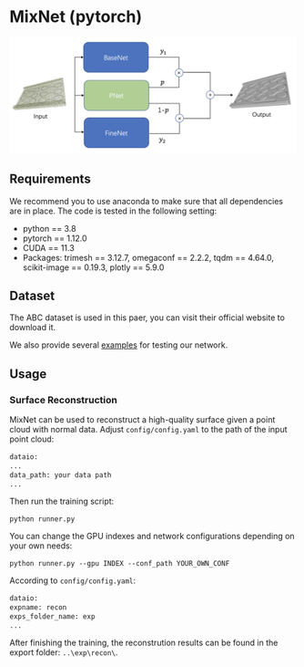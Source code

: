# MixNet (pytorch)

![Overview](./architecture.png "Network overview")

## Requirements

We recommend you to use anaconda to make sure that all dependencies are in place. The code is tested in the following setting:
- python == 3.8
- pytorch == 1.12.0
- CUDA == 11.3
- Packages: trimesh == 3.12.7, omegaconf == 2.2.2, tqdm == 4.64.0, scikit-image == 0.19.3, plotly == 5.9.0


## Dataset

The ABC dataset is used in this paer, you can visit their official website to download it.

We also provide several [examples](https://drive.google.com/drive/folders/17SBJX__rYpAySYqxEyaP8Cq-iO2JZOHQ?usp=sharing) for testing our network.

## Usage

### Surface Reconstruction

MixNet can be used to reconstruct a high-quality surface given a point cloud with normal data. Adjust `config/config.yaml` to the path of the input point cloud:

    dataio:
    ...
    data_path: your data path
    ...

Then run the training script:

    python runner.py

You can change the GPU indexes and network configurations depending on your own needs:

    python runner.py --gpu INDEX --conf_path YOUR_OWN_CONF

According to `config/config.yaml`:

    dataio:
    expname: recon
    exps_folder_name: exp
    ...

After finishing the training, the reconstrution results can be found in the export folder: `..\exp\recon\`.
